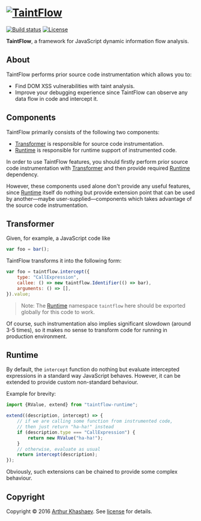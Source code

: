 # [![TaintFlow][taintflow-logo]][TaintFlow]

[![Build status][travis-image]][travis-url]
[![License][license-image]][license]

**TaintFlow**, a framework for JavaScript dynamic information flow analysis.

## About

TaintFlow performs prior source code instrumentation which allows you to:

* Find DOM XSS vulnerabilities with taint analysis.
* Improve your debugging experience since TaintFlow can observe any data flow
in code and intercept it.

## Components

TaintFlow primarily consists of the following two components:

* [Transformer] is responsible for source code instrumentation.
* [Runtime] is responsible for runtime support of instrumented code.

In order to use TaintFlow features, you should firstly perform prior source code
instrumentation with [Transformer] and then provide required [Runtime]
dependency.

However, these components used alone don't provide any useful features, since
[Runtime] itself do nothing but provide extension point that can be used by
another—maybe user-supplied—components which takes advantage of the source code
instrumentation.

## Transformer

Given, for example, a JavaScript code like

```javascript
var foo = bar();
```

TaintFlow transforms it into the following form:

```javascript
var foo = taintflow.intercept({
    type: "CallExpression",
    callee: () => new taintflow.Identifier(() => bar),
    arguments: () => [],
}).value;
```

> Note: The [Runtime] namespace `taintflow` here should be exported globally
> for this code to work.

Of course, such instrumentation also implies significant slowdown (around 3-5
times), so it makes no sense to transform code for running in production
environment.

## Runtime

By default, the `intercept` function do nothing but evaluate intercepted
expressions in a standard way JavaScript behaves. However, it can be extended
to provide custom non-standard behaviour.

Example for brevity:

```javascript
import {RValue, extend} from "taintflow-runtime";

extend((description, intercept) => {
    // if we are calling some function from instrumented code,
    // then just return "ha-ha!" instead
    if (description.type === "CallExpression") {
        return new RValue("ha-ha!");
    }
    // otherwise, evaluate as usual
    return intercept(description);
});
```

Obviously, such extensions can be chained to provide some complex behaviour.

## Copyright

Copyright © 2016 [Arthur Khashaev]. See [license] for details.

[Arthur Khashaev]: https://khashaev.ru
[TaintFlow]: https://github.com/Invizory/taintflow
[license]: LICENSE.txt
[Transformer]: #transformer
[Runtime]: #runtime

[taintflow-logo]: https://khashaev.ru/static/taintflow.svg
[travis-image]: https://travis-ci.com/Invizory/taintflow.svg?token=WkVhXoQxLrMaL8YrwSfP&branch=master
[travis-url]: https://travis-ci.com/Invizory/taintflow
[license-image]: https://img.shields.io/badge/license-MIT-green.svg
